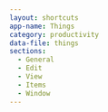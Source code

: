 ```yaml
---
layout: shortcuts
app-name: Things
category: productivity
data-file: things
sections:
  - General
  - Edit
  - View
  - Items
  - Window
---
```

